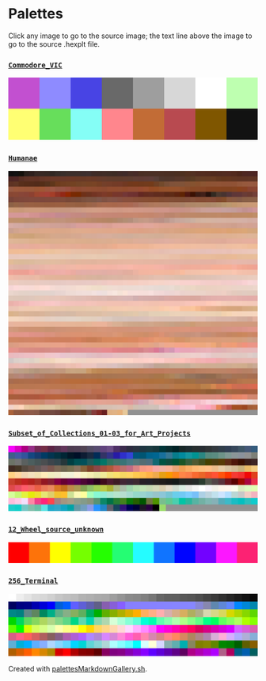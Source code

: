 # Palettes

Click any image to go to the source image; the text line above the image to go to the source .hexplt file.

### [`Commodore_VIC`](Commodore_VIC.hexplt)

[ ![Commodore_VIC.png](Commodore_VIC.png) ](Commodore_VIC.png)

### [`Humanae`](Humanae.hexplt)

[ ![Humanae.png](Humanae.png) ](Humanae.png)

### [`Subset_of_Collections_01-03_for_Art_Projects`](Subset_of_Collections_01-03_for_Art_Projects.hexplt)

[ ![Subset_of_Collections_01-03_for_Art_Projects.png](Subset_of_Collections_01-03_for_Art_Projects.png) ](Subset_of_Collections_01-03_for_Art_Projects.png)

### [`12_Wheel_source_unknown`](12_Wheel_source_unknown.hexplt)

[ ![12_Wheel_source_unknown.png](12_Wheel_source_unknown.png) ](12_Wheel_source_unknown.png)

### [`256_Terminal`](256_Terminal.hexplt)

[ ![256_Terminal.png](256_Terminal.png) ](256_Terminal.png)

Created with [palettesMarkdownGallery.sh](https://github.com/earthbound19/_ebDev/blob/master/scripts/imgAndVideo/palettesMarkdownGallery.sh).